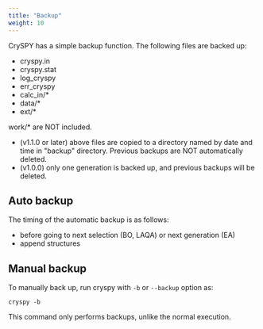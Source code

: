 ```yaml
---
title: "Backup"
weight: 10
---
```


CrySPY has a simple backup function.
The following files are backed up:
- cryspy.in
- cryspy.stat
- log_cryspy
- err_cryspy
- calc_in/*
- data/*
- ext/*

work/* are NOT included.

- (v1.1.0 or later) above files are copied to a directory named by date and time in "backup" directory. Previous backups are NOT automatically deleted.
- (v1.0.0) only one generation is backed up, and previous backups will be deleted.


## Auto backup
The timing of the automatic backup is as follows:
- before going to next selection (BO, LAQA) or next generation (EA)
- append structures

## Manual backup
To manually back up, run cryspy with `-b` or `--backup` option as:
```
cryspy -b
```
This command only performs backups, unlike the normal execution.